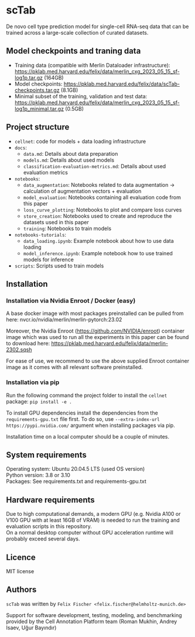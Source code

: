 scTab
=======
De novo cell type prediction model for single-cell RNA-seq data that can be trained across a large-scale collection of 
curated datasets.

Model checkpoints and traning data
-----
* Training data (compatible with Merlin Dataloader infrastructure): https://pklab.med.harvard.edu/felix/data/merlin_cxg_2023_05_15_sf-log1p.tar.gz (164GB) 
* Model checkpoints: https://pklab.med.harvard.edu/felix/data/scTab-checkpoints.tar.gz (8.1GB)
* Minimal subset of the training, validation and test data: https://pklab.med.harvard.edu/felix/data/merlin_cxg_2023_05_15_sf-log1p_minimal.tar.gz (0.5GB)

Project structure
-----
* ``cellnet``: code for models + data loading infrastructure
* ``docs``: 
  * ``data.md``: Details about data preparation
  * ``models.md``: Details about used models
  * ``classification-evaluation-metrics.md``: Details about used evaluation metrics
* ``notebooks``:
  * ``data_augmentation``: Notebooks related to data augmentation &rarr; calculation of augmentation vectors +
  evaluation 
  * ``model_evaluation``: Notebooks containing all evaluation code from this paper
  * ``loss_curve_plotting``: Notebooks to plot and compare loss curves
  * ``store_creation``: Notebooks used to create and reproduce the datasets used in this paper
  * ``training``: Notebooks to train models
* ``notebooks-tutorials``: 
  * ``data_loading.ipynb``: Example notebook about how to use data loading
  * ``model_inference.ipynb``: Example notebook how to use trained models for inference
* ``scripts``: Scripts used to train models

Installation
------------

### Installation via Nvidia Enroot / Docker (easy)
A base docker image with most packages preinstalled can be pulled from here: 
nvcr.io/nvidia/merlin/merlin-pytorch:23.02

Moreover, the Nvidia Enroot (https://github.com/NVIDIA/enroot) container image which was used to run all the experiments 
in this paper can be found to download here: https://pklab.med.harvard.edu/felix/data/merlin-2302.sqsh

For ease of use, we recommend to use the above supplied Enroot container image as it comes with all relevant software 
preinstalled.

### Installation via pip
Run the following command the project folder to install the ``cellnet`` package:
``pip install -e .``

To install GPU dependencies install the dependencies from the ``requirements-gpu.txt`` file first. 
To do so, use ``--extra-index-url https://pypi.nvidia.com/`` argument when installing packages via pip.

Installation time on a local computer should be a couple of minutes.

System requirements
------------
Operating system: Ubuntu 20.04.5 LTS (used OS version)\
Python version: 3.8 or 3.10\
Packages: See requirements.txt and requirements-gpu.txt

Hardware requirements
------------
Due to high computational demands, a modern GPU (e.g. Nvidia A100 or V100 GPU with at least 16GB of VRAM) is needed to 
run the training and evaluation scripts in this repository.\
On a normal desktop computer without GPU acceleration runtime will probably exceed several days.

Licence
-------
MIT license

Authors
-------
`scTab` was written by `Felix Fischer <felix.fischer@helmholtz-munich.de>`

Support for software development, testing, modeling, and benchmarking provided by the Cell Annotation Platform team 
(Roman Mukhin, Andrey Isaev, Uğur Bayındır)